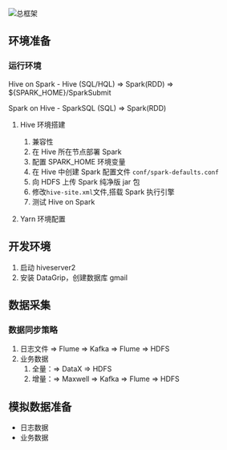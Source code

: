 ![总框架](https://cdn.jsdelivr.net/gh/F-91Wpr/imageHost/2022/06/mdi_20220628_1656384394347.png)  

## 环境准备

### 运行环境

Hive on Spark
	- Hive (SQL/HQL) => Spark(RDD) => ${SPARK_HOME}/SparkSubmit

Spark on Hive
    - SparkSQL (SQL) => Spark(RDD)

1. Hive 环境搭建

   1. 兼容性
   2. 在 Hive 所在节点部署 Spark
   3. 配置 SPARK_HOME 环境变量
   4. 在 Hive 中创建 Spark 配置文件 `conf/spark-defaults.conf`
   5. 向 HDFS 上传 Spark 纯净版 jar 包
   6. 修改`hive-site.xml`文件,搭载 Spark 执行引擎
   7. 测试 Hive on Spark

2. Yarn 环境配置



## 开发环境
1. 启动 hiveserver2
2. 安装 DataGrip，创建数据库 gmail

## 数据采集

### 数据同步策略

1. 日志文件 => Flume => Kafka => Flume => HDFS
2. 业务数据
   1. 全量：=> DataX => HDFS
   2. 增量：=> Maxwell => Kafka => Flume => HDFS

## 模拟数据准备

- 日志数据
- 业务数据